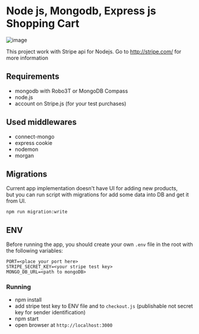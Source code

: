 # Node js, Mongodb, Express js Shopping Cart 


![image](https://user-images.githubusercontent.com/28437795/124288418-d3633a80-db59-11eb-8ecd-f01dba239fb7.png)

This project work with Stripe api for Nodejs. Go to http://stripe.com/ for more information

## Requirements
- mongodb with Robo3T or MongoDB Compass
- node.js
- account on Stripe.js (for your test purchases)

## Used middlewares
- connect-mongo
- express cookie
- nodemon
- morgan

## Migrations
Current app implementation doesn't have UI for adding new products, <br/>
but you can run script with migrations for add some data into DB and get it from UI.

````npm
npm run migration:write
````

## ENV
 Before running the app, you should create your own `.env` file in the root with the following variables:
```dotenv
PORT=<place your port here>
STRIPE_SECRET_KEY=<your stripe test key>
MONGO_DB_URL=<path to mongoDB>
```

 ### Running
  * npm install
  * add stripe test key to ENV file and to `checkout.js` (publishable not secret key for sender identification)
  * npm start
  * open browser at `http://localhost:3000`
